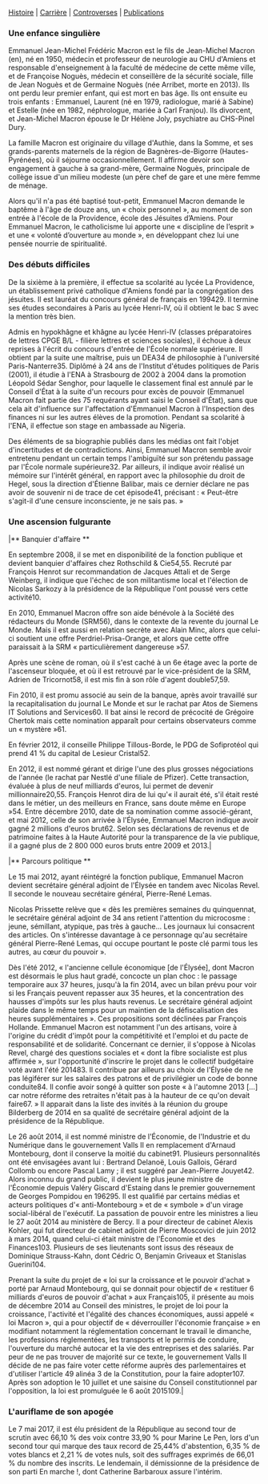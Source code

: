 [Histoire](histoire.md) | [Carrière](carriere.md) | [Controverses](contro.md) | [Publications](publis.md)

### Une enfance singulière

Emmanuel Jean-Michel Frédéric Macron est le fils de Jean-Michel Macron (en), né en 1950, médecin et professeur de neurologie au CHU d'Amiens et responsable d'enseignement à la faculté de médecine de cette même ville, et de Françoise Noguès, médecin et conseillère de la sécurité sociale, fille de Jean Noguès et de Germaine Noguès (née Arribet, morte en 2013). Ils ont perdu leur premier enfant, qui est mort en bas âge. Ils ont ensuite eu trois enfants : Emmanuel, Laurent (né en 1979, radiologue, marié à Sabine) et Estelle (née en 1982, néphrologue, mariée à Carl Franjou). Ils divorcent, et Jean-Michel Macron épouse le Dr Hélène Joly, psychiatre au CHS-Pinel Dury.

La famille Macron est originaire du village d'Authie, dans la Somme, et ses grands-parents maternels de la région de Bagnères-de-Bigorre (Hautes-Pyrénées), où il séjourne occasionnellement. Il affirme devoir son engagement à gauche à sa grand-mère, Germaine Noguès, principale de collège issue d'un milieu modeste (un père chef de gare et une mère femme de ménage.

Alors qu'il n'a pas été baptisé tout-petit, Emmanuel Macron demande le baptême à l'âge de douze ans, un « choix personnel », au moment de son entrée à l'école de la Providence, école des Jésuites d’Amiens. Pour Emmanuel Macron, le catholicisme lui apporte une « discipline de l’esprit » et une « volonté d’ouverture au monde », en développant chez lui une pensée nourrie de spiritualité.

 ### Des débuts difficiles

De la sixième à la première, il effectue sa scolarité au lycée La Providence, un établissement privé catholique d'Amiens fondé par la congrégation des jésuites. Il est lauréat du concours général de français en 199429. Il termine ses études secondaires à Paris au lycée Henri-IV, où il obtient le bac S avec la mention très bien.

Admis en hypokhâgne et khâgne au lycée Henri-IV (classes préparatoires de lettres CPGE B/L - filière lettres et sciences sociales), il échoue à deux reprises à l'écrit du concours d'entrée de l'École normale supérieure. Il obtient par la suite une maîtrise, puis un DEA34 de philosophie à l'université Paris-Nanterre35. Diplômé à 24 ans de l'Institut d'études politiques de Paris (2001), il étudie à l'ENA à Strasbourg de 2002 à 2004 dans la promotion Léopold Sédar Senghor, pour laquelle le classement final est annulé par le Conseil d'État à la suite d'un recours pour excès de pouvoir (Emmanuel Macron fait partie des 75 requérants ayant saisi le Conseil d'État), sans que cela ait d'influence sur l'affectation d'Emmanuel Macron à l'Inspection des finances ni sur les autres élèves de la promotion. Pendant sa scolarité à l'ENA, il effectue son stage en ambassade au Nigeria.

Des éléments de sa biographie publiés dans les médias ont fait l'objet d'incertitudes et de contradictions. Ainsi, Emmanuel Macron semble avoir entretenu pendant un certain temps l'ambiguïté sur son prétendu passage par l'École normale supérieure32. Par ailleurs, il indique avoir réalisé un mémoire sur l'intérêt général, en rapport avec la philosophie du droit de Hegel, sous la direction d'Étienne Balibar, mais ce dernier déclare ne pas avoir de souvenir ni de trace de cet épisode41, précisant : « Peut-être s'agit-il d'une censure inconsciente, je ne sais pas. »

### Une ascension fulgurante

|** Banquier d'affaire **

En septembre 2008, il se met en disponibilité de la fonction publique et devient banquier d'affaires chez Rothschild & Cie54,55. Recruté par François Henrot sur recommandation de Jacques Attali et de Serge Weinberg, il indique que l'échec de son militantisme local et l'élection de Nicolas Sarkozy à la présidence de la République l'ont poussé vers cette activité10.

En 2010, Emmanuel Macron offre son aide bénévole à la Société des rédacteurs du Monde (SRM56), dans le contexte de la revente du journal Le Monde. Mais il est aussi en relation secrète avec Alain Minc, alors que celui-ci soutient une offre Perdriel-Prisa-Orange, et alors que cette offre paraissait à la SRM « particulièrement dangereuse »57.

Après une scène de roman, où il s'est caché à un 6e étage avec la porte de l'ascenseur bloquée, et où il est retrouvé par le vice-président de la SRM, Adrien de Tricornot58, il est mis fin à son rôle d'agent double57,59.

Fin 2010, il est promu associé au sein de la banque, après avoir travaillé sur la recapitalisation du journal Le Monde et sur le rachat par Atos de Siemens IT Solutions and Services60. Il bat ainsi le record de précocité de Grégoire Chertok mais cette nomination apparaît pour certains observateurs comme un « mystère »61.

En février 2012, il conseille Philippe Tillous-Borde, le PDG de Sofiprotéol qui prend 41 % du capital de Lesieur Cristal52.

En 2012, il est nommé gérant et dirige l'une des plus grosses négociations de l'année (le rachat par Nestlé d'une filiale de Pfizer). Cette transaction, évaluée à plus de neuf milliards d'euros, lui permet de devenir millionnaire20,55. François Henrot dira de lui qu'« il aurait été, s'il était resté dans le métier, un des meilleurs en France, sans doute même en Europe »54. Entre décembre 2010, date de sa nomination comme associé-gérant, et mai 2012, celle de son arrivée à l'Élysée, Emmanuel Macron indique avoir gagné 2 millions d'euros brut62. Selon ses déclarations de revenus et de patrimoine faites à la Haute Autorité pour la transparence de la vie publique, il a gagné plus de 2 800 000 euros bruts entre 2009 et 2013.|

|** Parcours politique **

Le 15 mai 2012, ayant réintégré la fonction publique, Emmanuel Macron devient secrétaire général adjoint de l'Élysée en tandem avec Nicolas Revel. Il seconde le nouveau secrétaire général, Pierre-René Lemas.

Nicolas Prissette relève que « dès les premières semaines du quinquennat, le secrétaire général adjoint de 34 ans retient l'attention du microcosme : jeune, sémillant, atypique, pas très à gauche... Les journaux lui consacrent des articles. On s'intéresse davantage à ce personnage qu'au secrétaire général Pierre-René Lemas, qui occupe pourtant le poste clé parmi tous les autres, au cœur du pouvoir ».

Dès l'été 2012, « l'ancienne cellule économique [de l'Élysée], dont Macron est désormais le plus haut gradé, concocte un plan choc : le passage temporaire aux 37 heures, jusqu'à la fin 2014, avec un bilan prévu pour voir si les Français peuvent repasser aux 35 heures, et la concentration des hausses d'impôts sur les plus hauts revenus. Le secrétaire général adjoint plaide dans le même temps pour un maintien de la défiscalisation des heures supplémentaires ». Ces propositions sont déclinées par François Hollande. Emmanuel Macron est notamment l'un des artisans, voire à l'origine du crédit d'impôt pour la compétitivité et l'emploi et du pacte de responsabilité et de solidarité. Concernant ce dernier, il s'oppose à Nicolas Revel, chargé des questions sociales et « dont la fibre socialiste est plus affirmée », sur l'opportunité d'inscrire le projet dans le collectif budgétaire voté avant l'été 201483. Il contribue par ailleurs au choix de l'Élysée de ne pas légiférer sur les salaires des patrons et de privilégier un code de bonne conduite84. Il confie avoir songé à quitter son poste « à l'automne 2013 [...] car notre réforme des retraites n'était pas à la hauteur de ce qu'on devait faire67. » Il apparait dans la liste des invités à la réunion du groupe Bilderberg de 2014 en sa qualité de secrétaire général adjoint de la présidence de la République.

Le 26 août 2014, il est nommé ministre de l'Économie, de l'Industrie et du Numérique dans le gouvernement Valls II en remplacement d'Arnaud Montebourg, dont il conserve la moitié du cabinet91. Plusieurs personnalités ont été envisagées avant lui : Bertrand Delanoë, Louis Gallois, Gérard Collomb ou encore Pascal Lamy ; il est suggéré par Jean-Pierre Jouyet42. Alors inconnu du grand public, il devient le plus jeune ministre de l'Économie depuis Valéry Giscard d'Estaing dans le premier gouvernement de Georges Pompidou en 196295. Il est qualifié par certains médias et acteurs politiques d'« anti-Montebourg » et de « symbole » d'un virage social-libéral de l'exécutif. La passation de pouvoir entre les ministres a lieu le 27 août 2014 au ministère de Bercy. Il a pour directeur de cabinet Alexis Kohler, qui fut directeur de cabinet adjoint de Pierre Moscovici de juin 2012 à mars 2014, quand celui-ci était ministre de l'Économie et des Finances103. Plusieurs de ses lieutenants sont issus des réseaux de Dominique Strauss-Kahn, dont Cédric O, Benjamin Griveaux et Stanislas Guerini104.

Prenant la suite du projet de « loi sur la croissance et le pouvoir d'achat » porté par Arnaud Montebourg, qui se donnait pour objectif de « restituer 6 milliards d'euros de pouvoir d'achat » aux Français105, il présente au mois de décembre 2014 au Conseil des ministres, le projet de loi pour la croissance, l'activité et l'égalité des chances économiques, aussi appelé « loi Macron », qui a pour objectif de « déverrouiller l'économie française » en modifiant notamment la réglementation concernant le travail le dimanche, les professions réglementées, les transports et le permis de conduire, l'ouverture du marché autocar et la vie des entreprises et des salariés. Par peur de ne pas trouver de majorité sur ce texte, le gouvernement Valls II décide de ne pas faire voter cette réforme auprès des parlementaires et d'utiliser l'article 49 alinéa 3 de la Constitution, pour la faire adopter107. Après son adoption le 10 juillet et une saisine du Conseil constitutionnel par l'opposition, la loi est promulguée le 6 août 2015109.|

### L'auriflame de son apogée

Le 7 mai 2017, il est élu président de la République au second tour de scrutin avec 66,10 % des voix contre 33,90 % pour Marine Le Pen, lors d'un second tour qui marque des taux record de 25,44% d'abstention, 6,35 % de votes blancs et 2,21 % de votes nuls, soit des suffrages exprimés de 66,01 % du nombre des inscrits. Le lendemain, il démissionne de la présidence de son parti En marche !, dont Catherine Barbaroux assure l'intérim.
